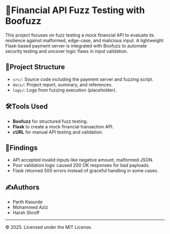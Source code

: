 # 🏦Financial API Fuzz Testing with Boofuzz

This project focuses on fuzz testing a mock financial API to evaluate its resilience against malformed, edge-case, and malicious input. A lightweight Flask-based payment server is integrated with Boofuzz to automate security testing and uncover logic flaws in input validation.

## 📁Project Structure

- `src/`: Source code including the payment server and fuzzing script.
- `docs/`: Project report, summary, and references.
- `logs/`: Logs from fuzzing execution (placeholder).

## 🛠️Tools Used

- **Boofuzz** for structured fuzz testing.
- **Flask** to create a mock financial transaction API.
- **cURL** for manual API testing and validation.

## 🔎Findings

- API accepted invalid inputs like negative amount, malformed JSON.
- Poor validation logic caused 200 OK responses for bad payloads.
- Flask returned 500 errors instead of graceful handling in some cases.

## ✍️Authors

- Parth Kasurde
- Mohammed Aziz
- Harsh Shroff

---

© 2025. Licensed under the MIT License.

